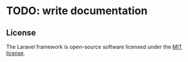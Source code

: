 # TODO: write documentation


## License

The Laravel framework is open-source software licensed under the [MIT license](https://opensource.org/licenses/MIT).
